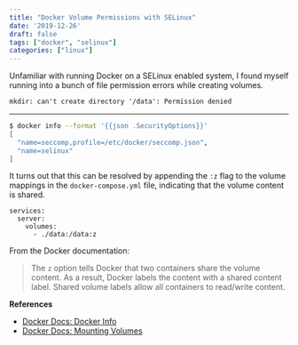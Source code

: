 ```yaml
---
title: "Docker Volume Permissions with SELinux"
date: '2019-12-26'
draft: false
tags: ["docker", "selinux"]
categories: ["linux"]
---
```


Unfamiliar with running Docker on a SELinux enabled system, I found myself
running into a bunch of file permission errors while creating volumes.

<!--more-->

```txt
mkdir: can't create directory '/data': Permission denied
```

---

```bash
$ docker info --format '{{json .SecurityOptions}}'
[
  "name=seccomp,profile=/etc/docker/seccomp.json",
  "name=selinux"
]
```

It turns out that this can be resolved by appending the `:z` flag to the volume
mappings in the `docker-compose.yml` file, indicating that the volume content
is shared.

```
services:
  server:
    volumes:
      - ./data:/data:z
```

From the Docker documentation:

> The `z` option tells Docker that two containers share the volume content. As
> a result, Docker labels the content with a shared content label. Shared
> volume labels allow all containers to read/write content.

**References**

- [Docker Docs: Docker Info][1]
- [Docker Docs: Mounting Volumes][2]

[1]: https://docs.docker.com/engine/reference/commandline/info/
[2]: https://docs.docker.com/engine/reference/commandline/run/#mount-volumes-from-container---volumes-from
